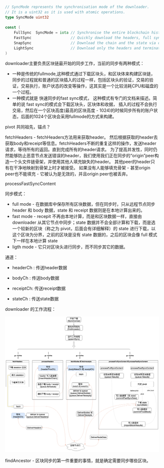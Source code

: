 ```go

// SyncMode represents the synchronisation mode of the downloader.
// It is a uint32 as it is used with atomic operations.
type SyncMode uint32

const (
	FullSync  SyncMode = iota // Synchronise the entire blockchain history from full blocks
	FastSync                  // Quickly download the headers, full sync only at the chain
	SnapSync                  // Download the chain and the state via compact snapshots
	LightSync                 // Download only the headers and terminate afterwards
)

```

downloader主要负责区块链最开始的同步工作，当前的同步有两种模式：

* 一种是传统的fullmode,这种模式通过下载区块头，和区块体来构建区块链，同步的过程就和普通的区块插入的过程一样，包括区块头的验证，交易的验证，交易执行，账户状态的改变等操作，这其实是一个比较消耗CPU和磁盘的一个过程。 
* 一种模式就是 快速同步的fast sync模式， 这种模式有专门的文档来描述。简单的说 fast sync的模式会下载区块头，区块体和收据， 插入的过程不会执行交易，然后在一个区块高度\(最高的区块高度 - 1024\)的时候同步所有的账户状态，后面的1024个区块会采用fullmode的方式来构建。

pivot 共同祖先，锚点？

fetchHeaders - fetchHeaders方法用来获取header。 然后根据获取的header去获取body和receipt等信息。fetchHeaders不断的重复这样的操作，发送header请求，等待所有的返回。直到完成所有的header请求。 为了提高并发性，同时仍然能够防止恶意节点发送错误的header，我们使用我们正在同步的“origin”peer构造一个头文件链骨架，并使用其他人填充缺失的header。 其他peer的header只有在干净地映射到骨架上时才被接受。 如果没有人能够填充骨架 - 甚至origin peer也不能填充 - 它被认为是无效的，并且origin peer也被丢弃。

processFastSyncContent

同步模式：

* full mode - 在数据库中保存所有区块数据，但在同步时，只从远程节点同步 header 和 body 数据，state 和 receipt 数据则是在本地计算出来的。
* fast mode - recepit 不再由本地计算，而是和区块数据一样，直接由 downloader 从其它节点中同步；state 数据并不会全部计算和下载，而是选一个较新的区块（称之为 pivot，后面会有详细解释）的 state 进行下载，以这个区块为分界，之前的区块是没有 state 数据的，之后的区块会像 full 模式下一样在本地计算 state
* ligth mode - 它只对区块头进行同步，而不同步其它的数据。

通道：

* headerCh : 传送header数据

* bodyCh : 传送body数据

* receiptCh: 传送receipt数据

* stateCh : 传送state数据

downloader 的工作流程：

![](/assets/eth-downloader-process.png)

findAncestor - 区块同步的第一件重要的事情，就是确定需要同步哪些区块。



